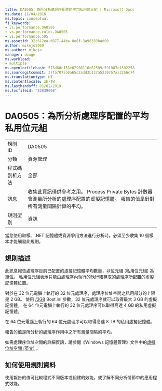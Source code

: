 ```yaml
---
title: DA0505：為所分析處理序配置的平均私用位元組 | Microsoft Docs
ms.date: 11/04/2016
ms.topic: conceptual
f1_keywords:
- vs.performance.DA0505
- vs.performance.rules.DA0505
- vs.performance.505
ms.assetid: 32c612ea-d077-44ba-8e6f-3a96333bad00
author: mikejo5000
ms.author: mikejo
manager: douge
ms.workload:
- multiple
ms.openlocfilehash: 573d60ef58e62908116d62509c591087ef302258
ms.sourcegitcommit: 37fb7075b0a65d2add3b137a5230767aa3266c74
ms.translationtype: HT
ms.contentlocale: zh-TW
ms.lasthandoff: 01/02/2019
ms.locfileid: "53839608"
---
```

# <a name="da0505-average-private-bytes-allocated-for-the-process-being-profiled"></a>DA0505：為所分析處理序配置的平均私用位元組

|||  
|-|-|  
|規則 ID|DA0505|  
|分類|資源管理|  
|程式碼剖析方法|全部|  
|訊息|收集此資訊僅供參考之用。 Process Private Bytes 計數器會測量所分析的處理序配置的虛擬記憶體。 報告的值是針對所有測量間隔計算的平均。|  
|規則型別|資訊|  

 當您使用取樣、.NET 記憶體或資源爭用方法進行分析時，必須至少收集 10 個樣本才能觸發此規則。  

## <a name="rule-description"></a>規則描述  
 此訊息報告處理序目前已配置的虛擬記憶體平均數量，以位元組 (私用位元組) 為單位。 私用位元組表示只能由處理序內執行的執行緒存取的處理序所配置的虛擬記憶體位置。  

 對於在 32 位元電腦上執行的 32 位元處理序，處理序位址空間之私用部分的上限是 2 GB。 使用 [/3GB](http://go.microsoft.com/fwlink/?LinkId=177831) Boot.ini 參數，32 位元處理序就可以取得最大 3 GB 的虛擬記憶體。 在 64 位元電腦上執行的 32 位元處理序可以取得高達 4 GB 的私用虛擬記憶體。  

 在 64 位元電腦上執行的 64 位元處理序可以取得高達 8 TB 的私用虛擬記憶體。  

 報告的值是所分析的處理序作用中之所有測量間隔的平均。  

 如需處理序位址空間的詳細資訊，請參閱《Windows 記憶體管理》文件中的[虛擬位址空間 (英文)](http://go.microsoft.com/fwlink/?LinkId=177832) 。  

## <a name="how-to-use-rule-data"></a>如何使用規則資料  
 使用報告的值可比較程式不同版本或組建的效能，或了解不同分析情節中的應用程式效能。